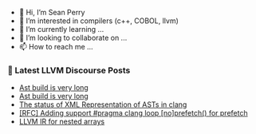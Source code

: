 - 👋 Hi, I’m Sean Perry
- 👀 I’m interested in compilers (c++, COBOL, llvm)
- 🌱 I’m currently learning ...
- 💞️ I’m looking to collaborate on ...
- 📫 How to reach me ...

<!---
s66perry/s66perry is a ✨ special ✨ repository because its `README.md` (this file) appears on your GitHub profile.
You can click the Preview link to take a look at your changes.
--->
### 📕 Latest LLVM Discourse Posts

<!-- DISCOURSE-LLVM:START -->
- [Ast build is very long](https://discourse.llvm.org/t/ast-build-is-very-long/70058#post_8)
- [Ast build is very long](https://discourse.llvm.org/t/ast-build-is-very-long/70058#post_7)
- [The status of XML Representation of ASTs in clang](https://discourse.llvm.org/t/the-status-of-xml-representation-of-asts-in-clang/70130#post_3)
- [[RFC] Adding support #pragma clang loop [no]prefetch&lpar;&rpar; for prefetch](https://discourse.llvm.org/t/rfc-adding-support-pragma-clang-loop-no-prefetch-for-prefetch/68597#post_14)
- [LLVM IR for nested arrays](https://discourse.llvm.org/t/llvm-ir-for-nested-arrays/70131#post_3)
<!-- DISCOURSE-LLVM:END -->
